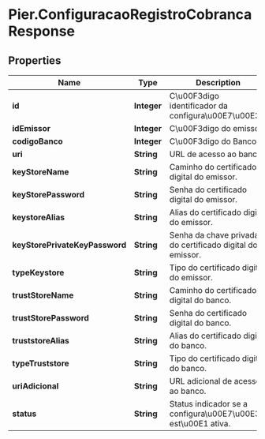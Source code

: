 # Pier.ConfiguracaoRegistroCobrancaResponse

## Properties
Name | Type | Description | Notes
------------ | ------------- | ------------- | -------------
**id** | **Integer** | C\u00F3digo identificador da configura\u00E7\u00E3o. | [optional] 
**idEmissor** | **Integer** | C\u00F3digo do emissor. | [optional] 
**codigoBanco** | **Integer** | C\u00F3digo do Banco. | [optional] 
**uri** | **String** | URL de acesso ao banco. | [optional] 
**keyStoreName** | **String** | Caminho do certificado digital do emissor. | [optional] 
**keyStorePassword** | **String** | Senha do certificado digital do emissor. | [optional] 
**keystoreAlias** | **String** | Alias do certificado digital do emissor. | [optional] 
**keyStorePrivateKeyPassword** | **String** | Senha da chave privada do certificado digital do emissor. | [optional] 
**typeKeystore** | **String** | Tipo do certificado digital do emissor. | [optional] 
**trustStoreName** | **String** | Caminho do certificado digital do banco. | [optional] 
**trustStorePassword** | **String** | Senha do certificado digital do banco. | [optional] 
**truststoreAlias** | **String** | Alias do certificado digital do banco. | [optional] 
**typeTruststore** | **String** | Tipo do certificado digital do banco. | [optional] 
**uriAdicional** | **String** | URL adicional de acesso ao banco. | [optional] 
**status** | **String** | Status indicador se a configura\u00E7\u00E3o est\u00E1 ativa. | [optional] 


